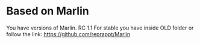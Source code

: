 # Based on Marlin

You have versions of Marlin. RC 1.1
For stable you have inside OLD folder or follow the link:
https://github.com/reprappt/Marlin
